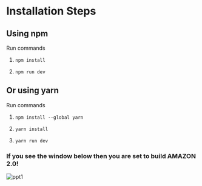 # Installation Steps



## Using npm

Run commands

1) ```npm install```


2) ```npm run dev```


## Or using yarn

Run commands 

1) ```npm install --global yarn```

2) ```yarn install```

3) ```yarn run dev```


### If you see the window below then you are set to build AMAZON 2.0!

![ppt1](https://user-images.githubusercontent.com/62456972/120900919-9dd43b80-c605-11eb-81e9-f57f1c52e065.PNG)

